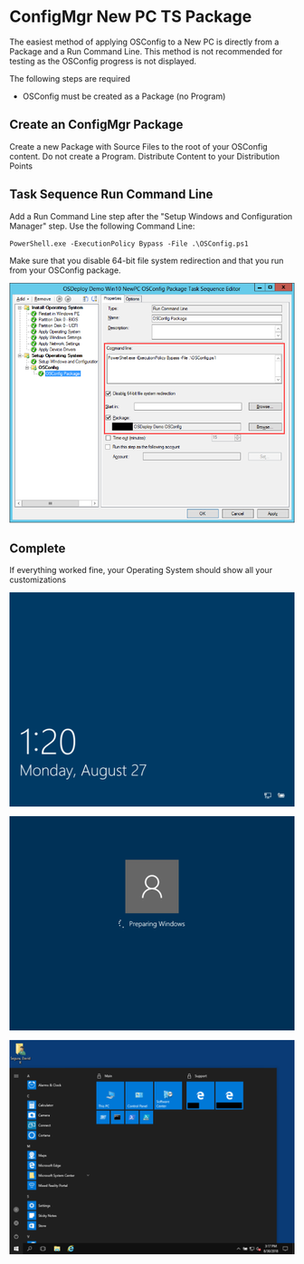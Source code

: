 # ConfigMgr New PC TS Package

The easiest method of applying OSConfig to a New PC is directly from a Package and a Run Command Line.  This method is not recommended for testing as the OSConfig progress is not displayed.

The following steps are required

* OSConfig must be created as a Package \(no Program\)

## Create an ConfigMgr Package

Create a new Package with Source Files to the root of your OSConfig content.  Do not create a Program.  Distribute Content to your Distribution Points

## Task Sequence Run Command Line

Add a Run Command Line step after the "Setup Windows and Configuration Manager" step.  Use the following Command Line:

```text
PowerShell.exe -ExecutionPolicy Bypass -File .\OSConfig.ps1
```

Make sure that you disable 64-bit file system redirection and that you run from your OSConfig package.

![](../../../.gitbook/assets/2018-08-27_14-39-12.png)

## Complete

If everything worked fine, your Operating System should show all your customizations

![](../../../.gitbook/assets/2018-08-27_13-20-06.png)

![](../../../.gitbook/assets/2018-08-30_15-16-30.png)

![The Support Group is from the Domain GPO](../../../.gitbook/assets/2018-08-30_15-17-46.png)



